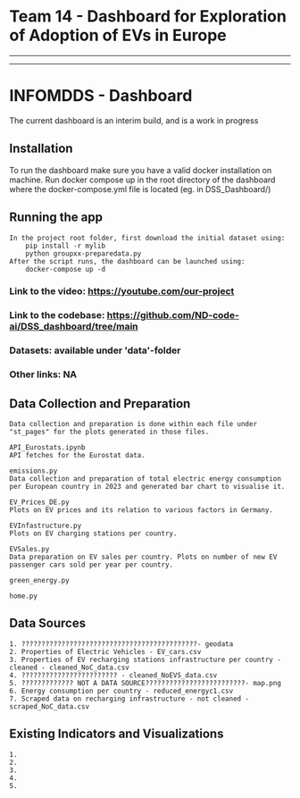 # Team 14 - Dashboard for Exploration of Adoption of EVs in Europe

---  

---  

# INFOMDDS - Dashboard
The current dashboard is an interim build, and is a work in progress

## Installation
To run the dashboard make sure you have a valid docker installation on machine. Run docker compose up in the root directory of the dashboard where the docker-compose.yml file is located (eg. in DSS_Dashboard/)

## Running the app
    In the project root folder, first download the initial dataset using:
        pip install -r mylib
        python groupxx-preparedata.py
    After the script runs, the dashboard can be launched using:
        docker-compose up -d

### Link to the video: https://youtube.com/our-project
### Link to the codebase: https://github.com/ND-code-ai/DSS_dashboard/tree/main
### Datasets: available under 'data'-folder
### Other links: NA

## Data Collection and Preparation
    Data collection and preparation is done within each file under "st_pages" for the plots generated in those files. 

    API_Eurostats.ipynb
    API fetches for the Eurostat data.

    emissions.py
    Data collection and preparation of total electric energy consumption per European country in 2023 and generated bar chart to visualise it.

    EV_Prices_DE.py
    Plots on EV prices and its relation to various factors in Germany.

    EVInfastructure.py
    Plots on EV charging stations per country.

    EVSales.py
    Data preparation on EV sales per country. Plots on number of new EV passenger cars sold per year per country.

    green_energy.py

    home.py    

## Data Sources
    1. ????????????????????????????????????????????- geodata
    2. Properties of Electric Vehicles - EV_cars.csv
    3. Properties of EV recharging stations infrastructure per country - cleaned - cleaned_NoC_data.csv
    4. ???????????????????????? - cleaned_NoEVS_data.csv
    5. ????????????? NOT A DATA SOURCE?????????????????????????- map.png
    6. Energy consumption per country - reduced_energyc1.csv
    7. Scraped data on recharging infrastructure - not cleaned - scraped_NoC_data.csv

## Existing Indicators and Visualizations
    1. 
    2.
    3.
    4.
    5.